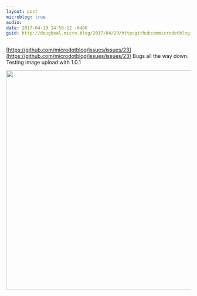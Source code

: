 ```yaml
---
layout: post
microblog: true
audio: 
date: 2017-04-29 14:58:12 -0400
guid: http://dougbeal.micro.blog/2017/04/29/httpsgithubcommicrodotblogissuesissues-bugs-all.html
---
```

[https://github.com/microdotblog/issues/issues/23](https://github.com/microdotblog/issues/issues/23) Bugs all the way down. Testing image upload with 1.0.1

<img src="http://dougbeal.micro.blog/uploads/2017/0ef4a5732a.jpg" width="600" height="600" style="height: auto" />
